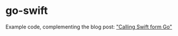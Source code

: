 # go-swift

Example code, complementing the blog post: ["Calling Swift form Go"](https://dev.to/gerwert/calling-swift-from-go-5dbk)
